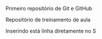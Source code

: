 
 Primeiro repositório de Git e GitHub

 Repositório de treinamento de aula

 Inserindo está linha diretamente no S
